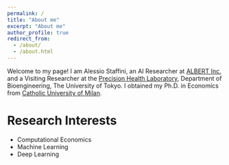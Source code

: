```yaml
---
permalink: /
title: "About me"
excerpt: "About me"
author_profile: true
redirect_from: 
  - /about/
  - /about.html
---
```


Welcome to my page! I am Alessio Staffini, an AI Researcher at [ALBERT Inc.](https://www.albert2005.co.jp/) and a Visiting Researcher at the [Precision Health Laboratory](https://precision.t.u-tokyo.ac.jp/), Department of Bioengineering, The University of Tokyo.
I obtained my Ph.D. in Economics from [Catholic University of Milan](https://www.unicatt.eu/).


# Research Interests
  * Computational Economics 
  * Machine Learning
  * Deep Learning


